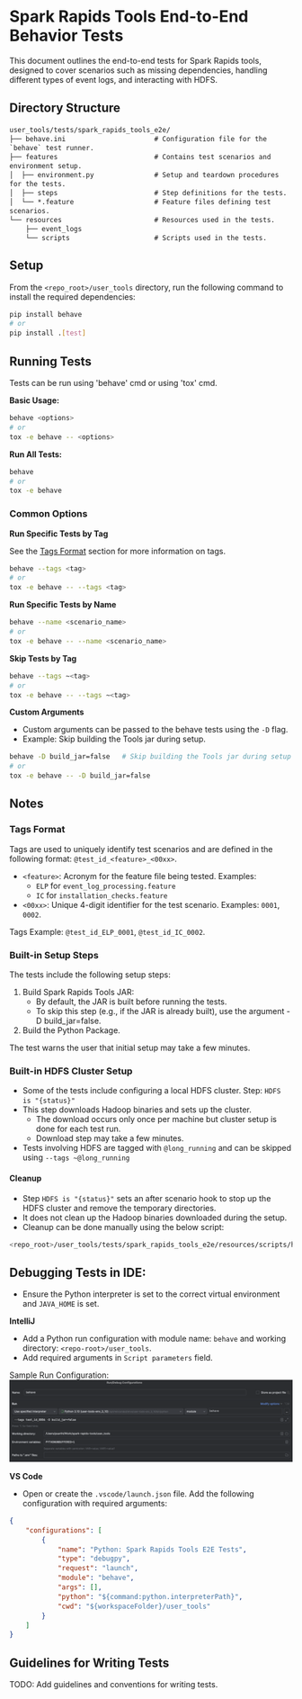 # Spark Rapids Tools End-to-End Behavior Tests

This document outlines the end-to-end tests for Spark Rapids tools, designed to cover scenarios such as missing
dependencies, handling different types of event logs, and interacting with HDFS.

## Directory Structure
```commandline
user_tools/tests/spark_rapids_tools_e2e/
├── behave.ini                      # Configuration file for the `behave` test runner.
├── features                        # Contains test scenarios and environment setup.
│  ├── environment.py               # Setup and teardown procedures for the tests.
│  ├── steps                        # Step definitions for the tests.
│  └── *.feature                    # Feature files defining test scenarios.
└── resources                       # Resources used in the tests.
    ├── event_logs  
    └── scripts                     # Scripts used in the tests.  
```


## Setup

From the `<repo_root>/user_tools` directory, run the following command to install the required dependencies:


```sh
pip install behave
# or
pip install .[test]
```


## Running Tests
Tests can be run using 'behave' cmd or using 'tox' cmd.

**Basic Usage:**

```sh
behave <options>
# or
tox -e behave -- <options>
```

**Run All Tests:**

```sh
behave
# or
tox -e behave
```

### Common Options

**Run Specific Tests by Tag**

See the [Tags Format](#tags-format) section for more information on tags.

```sh
behave --tags <tag>
# or
tox -e behave -- --tags <tag>
```

**Run Specific Tests by Name**

```sh
behave --name <scenario_name>
# or
tox -e behave -- --name <scenario_name>
```

**Skip Tests by Tag**

```sh
behave --tags ~<tag>
# or
tox -e behave -- --tags ~<tag>
```

**Custom Arguments**
- Custom arguments can be passed to the behave tests using the `-D` flag.
- Example: Skip building the Tools jar during setup.

```sh
behave -D build_jar=false   # Skip building the Tools jar during setup (default: true)
# or
tox -e behave -- -D build_jar=false
```



## Notes

### Tags Format
Tags are used to uniquely identify test scenarios and are defined in the following format: `@test_id_<feature>_<00xx>`.
- `<feature>`: Acronym for the feature file being tested. Examples:
   - `ELP` for `event_log_processing.feature`
   - `IC` for `installation_checks.feature`
- `<00xx>`: Unique 4-digit identifier for the test scenario. Examples: `0001`, `0002`.

Tags Example: `@test_id_ELP_0001`, `@test_id_IC_0002`.

### Built-in Setup Steps

The tests include the following setup steps:

1. Build Spark Rapids Tools JAR:
    - By default, the JAR is built before running the tests.
    - To skip this step (e.g., if the JAR is already built), use the argument -D build_jar=false.
2. Build the Python Package.

The test warns the user that initial setup may take a few minutes.

### Built-in HDFS Cluster Setup

- Some of the tests include configuring a local HDFS cluster. Step: `HDFS is "{status}"`
- This step downloads Hadoop binaries and sets up the cluster.
  - The download occurs only once per machine but cluster setup is done for each test run.
  - Download step may take a few minutes.
- Tests involving HDFS are tagged with `@long_running` and can be skipped using `--tags ~@long_running`

#### Cleanup
- Step `HDFS is "{status}"` sets an after scenario hook to stop up the HDFS cluster and remove the temporary directories.
- It does not clean up the Hadoop binaries downloaded during the setup.
- Cleanup can be done manually using the below script:
```sh
<repo_root>/user_tools/tests/spark_rapids_tools_e2e/resources/scripts/hdfs/cleanup_hdfs.sh
```  

## Debugging Tests in IDE:

- Ensure the Python interpreter is set to the correct virtual environment and `JAVA_HOME` is set.

**IntelliJ**
- Add a Python run configuration with module name: `behave` and working directory: `<repo-root>/user_tools`.
- Add required arguments in `Script parameters` field.

Sample Run Configuration:
![resources/debug-behave-intellij.png](resources/debug-behave-intellij.png)

**VS Code**
- Open or create the `.vscode/launch.json` file. Add the following configuration with required arguments:
```json
{
    "configurations": [
        {
            "name": "Python: Spark Rapids Tools E2E Tests",
            "type": "debugpy",
            "request": "launch",
            "module": "behave",
            "args": [],  
            "python": "${command:python.interpreterPath}",
            "cwd": "${workspaceFolder}/user_tools"
        }
    ]
}
```


## Guidelines for Writing Tests

TODO: Add guidelines and conventions for writing tests.
